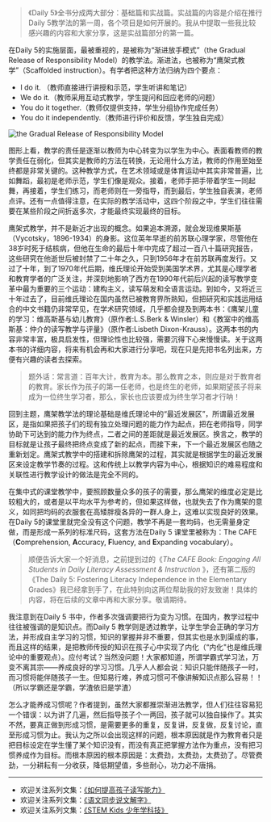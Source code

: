 >《Daily 5》全书分成两大部分：基础篇和实战篇。实战篇的内容是介绍在推行Daily 5教学法的第一周，各个项目是如何开展的。我从中提取一些我比较感兴趣的内容和大家分享，这是实战篇部分的第一篇。

在Daily 5的实施层面，最被重视的，是被称为“渐进放手模式”（the Gradual Release of Responsibility Model）的教学法。渐进法，也被称为“鹰架式教学”（Scaffolded instruction）。有学者把这种方法归纳为四个要点：

- I do it. （教师直接进行讲授和示范，学生听讲和笔记）
- We do it.（教师采用互动式教学，学生提问和回应老师的问题）
- You do it together.（教师仅提供支持，学生分组协作完成任务）
- You do it independently.（教师进行评价和反馈，学生独自完成）

![the Gradual Release of Responsibility Model](http://upload-images.jianshu.io/upload_images/275449-d1ce996318818d4f.png?imageMogr2/auto-orient/strip%7CimageView2/2/w/1240)

图形上看，教学的责任是逐渐以教师为中心转变为以学生为中心。表面看教师的教学责任在弱化，但其实是教师的方法在转换，无论用什么方法，教师的作用至始至终都是非常关键的。这种教学方式，在艺术领域或是体育运动中其实非常普遍，比如舞蹈，最初是老师示范，学生们像是观众。接着，老师手把手带着学生一同起舞，再接着，学生们练习，而老师则在一旁指导，而到最后，学生独自表演，老师点评。还有一点值得注意，在实际的教学活动中，这四个阶段之中，学生们往往需要在某些阶段之间折返多次，才能最终实现最终的目标。

鹰架式教学，并不是新近才出现的概念。如果追本溯源，就会发现维果斯基（Vycotsky，1896-1934）的身影。这位英年早逝的前苏联心理学家，尽管他在38岁时死于结核病，但他在生命的最后十年中完成了超过一百八十篇研究报告，这些研究在他逝世后被封禁了二十年之久，只到1956年才在前苏联再度发行。又过了十年，到了1970年代后期，维氏理论开始受到美国学术界，尤其是心理学者和教育学者的广泛关注，并深刻地影响了西方在1990年代前后兴起的读写教学变革中最为重要的三个运动：建构主义，读写萌发和全语言运动。到如今，又将近三十年过去了，目前维氏理论在国内虽然已被教育界所熟知，但把研究和实践运用结合的中文书籍仍非常罕见，在学术研究领域，几乎都会提及到两本书：《鹰架儿童的学习：维高斯基与幼儿教育》（原作者:L.S.Berk & Winsler）和《教室中的维高斯基：仲介的读写教学与评量》（原作者:Lisbeth Dixon-Krauss）。这两本书的内容非常丰富，极具启发性，但理论性也比较强，需要沉得下心来慢慢读。关于这两本书的详细内容，将来有机会再和大家进行分享吧，现在只是先把书名列出来，方便有兴趣的读者去探索。

>题外话：常言道：百年大计，教育为本。那么教育之本，则应是对于教育者的教育。家长作为孩子的第一任老师，也是终生的老师，如果期望孩子将来成为一位终生学习者，那么，家长也应该要成为终生学习者才行呐！

回到主题，鹰架教学法的理论基础是维氏理论中的“最近发展区”，所谓最近发展区，是指如果把孩子们的现有独立处理问题的能力作为起点，把在老师指导，同学协助下可达到的能力作为终点，二者之间的差距就是最近发展区。换言之，教学的目标就是让孩子最终把终点变成了新的起点，而接下来，下一个最近发展区也随之重新划定。鹰架式教学中的搭建和拆除鹰架的过程，其实就是根据学生的最近发展区来设定教学节奏的过程。这和传统上以教学内容为中心，根据知识的难易程度和关联性进行教学设计的做法是完全不同的。

在集中式的课堂教学中，要照顾数量众多的孩子的需要，那么鹰架的维度必定是比较粗大的，或者是以平均水平为参考的，但如果这样做，也就失去了作为鹰架的意义，如同把均码的衣服套在高矮胖瘦各异的一群人身上，这难以实现良好的效果。在Daily 5的课堂里就完全没有这个问题，教学不再是一套均码，也无需量身定做，而是形成一系列的标准尺码，这套方法在Daily 5 课堂里被称为：The CAFE（**C**omprehension, **A**ccuracy, **F**luency, and **E**xpanding vocabulary）。
 
>顺便告诉大家一个好消息，之前提到过的《*The CAFE Book: Engaging All Students in Daily Literacy Assessment & Instruction* 》，还有第二版的《The Daily 5: Fostering Literacy Independence in the Elementary Grades》我已经拿到手了，在此特别向这两位帮助我的好友致谢！具体的内容，将在后续的文章中再和大家分享。敬请期待。

我注意到在Daily 5 书中，作者多次强调要把行为变为习惯。在国内，教学过程中往往被强调的是知识点。而Daily 5 教学则是透过教学，让学生学会正确的学习方法，并形成自主学习的习惯，知识的掌握并非不重要，但其实也是水到渠成的事，而且这样的结果，是把教师传授的知识在孩子心中实现了内化（“内化"也是维氏理论中的重要观点）。应付考试？当然没问题！大家都知道，所谓学霸式学习法，万变不离其宗——养成良好的学习习惯。几乎人人都会说：知识只能伴随孩子一时，而习惯将能伴随孩子一生。但知易行难，养成习惯可不像讲解知识点那么容易！！（所以学霸还是学霸，学渣依旧是学渣）

怎么才能养成习惯呢？作者提到，虽然大家都推崇渐进法教学，但人们往往容易犯一个错误：以为讲了几遍，然后指导孩子个一两回，孩子就可以独自操作了。其实不然，要真正做到形成习惯，是需要更多的重复，反复讲，反复做，反复讨论，直至形成习惯为止。我认为之所以会出现这样的问题，根本原因就是作为教育者只是把目标设定在学生懂了某个知识没有，而没有真正把掌握方法作为重点，没有把习惯养成作为目标。而根本原因的根本原因是：太费劲，太费劲，太费劲了。尽管费劲，一分耕耘有一分收获，降低期望值，多些耐心，功力必不唐捐。

-------
* 欢迎关注系列文集：[《如何提高孩子读写能力》](http://www.jianshu.com/nb/8869173)
* 欢迎关注系列文集：[《语文同步说文解字》](http://www.jianshu.com/notebooks/6718880)
* 欢迎关注系列文集：[《STEM Kids 少年学科技》](http://www.jianshu.com/nb/10476879)
